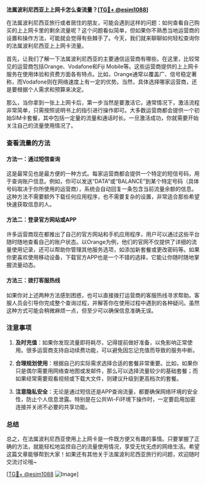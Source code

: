 **法属波利尼西亚上上网卡怎么查流量？[[TG💪+ @esim1088](https://t.me/s/esim1088)]**

在法属波利尼西亚旅行或者居住的朋友，可能会遇到这样的问题：如何查看自己购买的上上网卡里的剩余流量呢？这个问题看似简单，但如果你不熟悉当地运营商的设置和操作方法，可能就会觉得有些棘手了。今天，我们就来聊聊如何轻松查询你的法属波利尼西亚上上网卡流量。

首先，让我们了解一下法属波利尼西亚的主要通信运营商有哪些。在这里，比较常见的运营商包括Orange、Vodafone和Fiji Mobile等。这些运营商提供的上上网卡服务在使用体验和资费方面各有特点。比如，Orange通常以覆盖广、信号稳定著称，而Vodafone则在网络速度上有一定的优势。当然，具体选择哪家运营商，还是要根据个人需求和预算来决定。

那么，当你拿到一张上上网卡后，第一步当然是要激活它。通常情况下，激活流程非常简单，只需按照说明书上的指引进行操作即可。大多数运营商都会提供一个初始SIM卡套餐，其中包括一定量的流量和通话时长。一旦激活成功，你就需要开始关注自己的流量使用情况了。

### 查看流量的方法

#### 方法一：通过短信查询
这是最常见也是最方便的一种方式。每家运营商都会提供一个特定的短信号码，用于查询账户信息。例如，你可以发送“DATA”或“BALANCE”到某个特定号码（具体号码取决于你所使用的运营商），系统会自动回复一条包含当前流量余额的信息。这种方法不需要额外下载任何应用程序，也不需要复杂的设置，非常适合那些希望快速获取信息的人。

#### 方法二：登录官方网站或APP
许多运营商现在都推出了自己的官方网站和手机应用程序，用户可以通过这些平台随时随地查看自己的账户状态。以Orange为例，他们的官网不仅提供了详细的流量使用记录，还可以帮助你管理其他服务选项，如添加新套餐或更改密码等。如果你更喜欢使用移动设备，下载官方APP也是一个不错的选择，它能让你随时随地掌握流量动态。

#### 方法三：拨打客服热线
如果你对上述两种方法感到困惑，也可以直接拨打运营商的客服热线寻求帮助。客服人员会引导你完成整个查询过程，并解答你在使用过程中遇到的各种疑问。虽然这种方式可能会稍微麻烦一点，但至少可以确保信息准确无误。

### 注意事项

1. **及时充值**：如果你发现流量即将耗尽，记得提前做好准备，以免影响正常使用。很多运营商支持自动续费功能，可以避免因忘记充值而导致的服务中断。
   
2. **合理规划使用**：根据自己的实际需求选择合适的套餐非常重要。比如，如果你只是偶尔需要用网络查地图或发邮件，那么可以选择流量较少的基础套餐；而如果经常需要观看视频或下载大文件，则建议升级到更高档次的套餐。

3. **注意隐私安全**：无论是通过短信还是APP查询流量，都要确保网络环境的安全性，防止个人信息泄露。特别是在公共Wi-Fi环境下操作时，一定要启用加密连接并关闭不必要的共享功能。

### 总结

总之，在法属波利尼西亚使用上上网卡是一件既方便又有趣的事情。只要掌握了正确的方法，就能轻松地监控自己的流量使用情况，享受无忧无虑的网络生活。希望这篇文章能够帮到大家！如果还有其他关于法属波利尼西亚旅行的问题，欢迎随时交流讨论哦~

[[TG💪+ @esim1088](https://t.me/s/esim1088) ![Image](https://i.postimg.cc/4NQfJmqS/Snipaste-2025-05-13-00-14-12.png)]